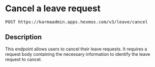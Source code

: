 # Cancel a leave request

<pre id='liveapi-code'>POST https://karmaadmin.apps.hexmos.com/v3/leave/cancel
</pre>

## Description
This endpoint allows users to cancel their leave requests.
It requires a request body containing the necessary information to identify the leave request to cancel.


